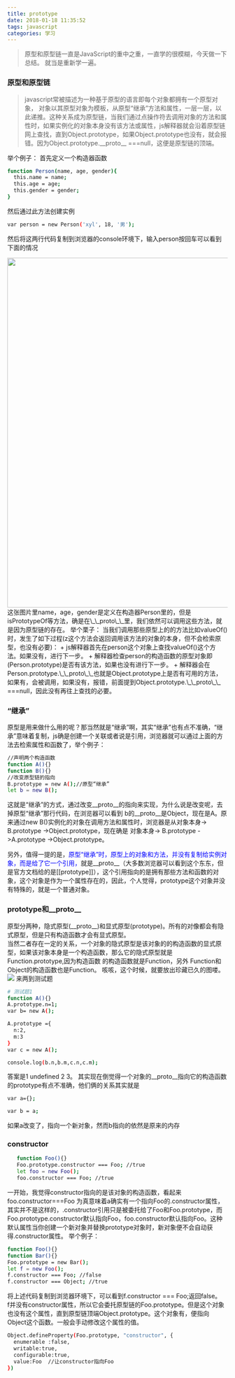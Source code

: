 ```yaml
---
title: prototype
date: 2018-01-18 11:35:52
tags: javascript
categories: 学习
---
```


>原型和原型链一直是JavaScript的重中之重，一直学的很模糊，今天做一下总结。
> 就当是重新学一遍。

<!--more-->

### 原型和原型链
>javascript常被描述为一种基于原型的语言即每个对象都拥有一个原型对象，
>对象以其原型对象为模板，从原型“继承”方法和属性，一层一层，以此递推。这种关系成为原型链，当我们通过点操作符去调用对象的方法和属性时，如果实例化的对象本身没有该方法或属性，js解释器就会沿着原型链网上查找，直到Object.prototype，如果Object.prototype也没有，就会报错。因为Object.prototype.\_\_proto\_\_ ===null，这便是原型链的顶端。

举个例子：
首先定义一个构造器函数
```bash
function Person(name, age, gender){
  this.name = name;
  this.age = age;
  this.gender = gender;
}

```
然后通过此方法创建实例

```bash
var person = new Person('xyl', 18, '男');
```
然后将这两行代码复制到浏览器的console环境下，输入person按回车可以看到下面的情况

<img src="http://pkkch1tf7.bkt.clouddn.com/prototype1.png" width="800">
这张图片里name，age，gender是定义在构造器Person里的，但是isPrototypeOf等方法，确是在\_\_proto\_\_里，我们依然可以调用这些方法，就是因为原型链的存在。
举个栗子：
当我们调用那些原型上的的方法比如valueOf()时，发生了如下过程(z这个方法会返回调用该方法的对象的本身，但不会检索原型，也没有必要)：
+ js解释器首先在person这个对象上查找valueOf()这个方法。如果没有，进行下一步。
+ 解释器检查person的构造函数的原型对象即(Person.prototype)是否有该方法，如果也没有进行下一步。
+ 解释器会在Person.prototype.\_\_proto\_\_也就是Object.prototype上是否有可用的方法，如果有，会被调用，如果没有，报错，前面提到Object.prototype.\_\_proto\_\_ ===null，因此没有再往上查找的必要。


### “继承”
原型是用来做什么用的呢？那当然就是“继承”啊，其实“继承”也有点不准确，“继承”意味着复制，js确是创建一个关联或者说是引用，浏览器就可以通过上面的方法去检索属性和函数了，举个例子：
```bash
//声明两个构造函数
function A(){}
function B(){}
//改变原型链的指向
B.prototype = new A();//原型“继承”
let b = new B();
```
这就是“继承”的方式，通过改变\_\_proto\_\_的指向来实现，为什么说是改变呢，去掉原型“继承”那行代码，在浏览器可以看到 b的\_\_proto\_\_是Object，现在是A。原来通过new B()实例化的对象在调用方法和属性时，浏览器是从对象本身-> B.prototype ->Object.prototype，现在确是 对象本身-> B.prototype ->A.prototype ->Object.prototype。
<br>

另外，值得一提的是，<font color="blue">原型“继承”时，原型上的对象和方法，并没有复制给实例对象，而是给了它一个引用，</font>就是\_\_proto\_\_（大多数浏览器可以看到这个东东，但是官方文档给的是[[prototype]]），这个引用指向的是拥有那些方法和函数的对象，这个对象是作为一个属性存在的，因此，个人觉得，prototype这个对象并没有特殊的，就是一个普通对象。



### prototype和\_\_proto\_\_

原型分两种，隐式原型(\_\_proto\_\_)和显式原型(prototype)。所有的对像都会有隐式原型，但是只有构造函数才会有显式原型。
<br>当然二者存在一定的关系，一个对象的隐式原型是该对象的的构造函数的显式原型，如果该对象本身是一个构造函数，那么它的隐式原型就是Function.prototype,因为构造函数 的构造函数就是Function，另外 Function和Object的构造函数也是Function。
咳咳，这个时候，就要放出珍藏已久的图喽。
![](http://pkkch1tf7.bkt.clouddn.com/prototype.jpg)
来两到测试题
```bash
# 测试题1
function A(){}
A.prototype.n=1;
var b= new A();

A.prototype ={
  n:2,
  m:3
}
var c = new A();

console.log(b.n,b.m,c.n,c.m);

```
答案是1 undefined 2 3。
其实现在倒觉得一个对象的__proto__指向它的构造函数的prototype有点不准确，他们俩的关系其实就是
```bash
var a={};

var b = a;


```
如果a改变了，指向一个新对象，然而b指向的依然是原来的内存
### constructor

```bash
   function Foo(){}
   Foo.prototype.constructor === Foo; //true
   let foo = new Foo();
   foo.constructor === Foo; //true
```
一开始，我觉得constructor指向的是该对象的构造函数，看起来foo.constructor===Foo 为真意味着a确实有一个指向Foo的.constructor属性，其实并不是这样的，.constructor引用只是被委托给了Foo和Foo.prototype，而Foo.prototype.constructor默认指向Foo，foo.constructor默认指向Foo。这种默认属性当你创建一个新对象并替换prototype对象时，新对象便不会自动获得.constructor属性。
举个例子：

```bash
function Foo(){}
function Bar(){}
Foo.prototype = new Bar();
let f = new Foo();
f.constructor === Foo; //false
f.constructor === Object; //true

```

将上述代码复制到浏览器环境下，可以看到f.constructor === Foo;返回false。<br>
f并没有constructor属性，所以它会委托原型链的Foo.prototype。但是这个对象也没有这个属性，直到原型链顶端Object.prototype。这个对象有，便指向 Object这个函数。一般会手动修改这个属性的值。
```bash
Object.defineProperty(Foo.prototype, "constructor", {
  enumerable :false,
  writable:true,
  configurable:true,
  value:Foo  //让constructor指向Foo
})

```
